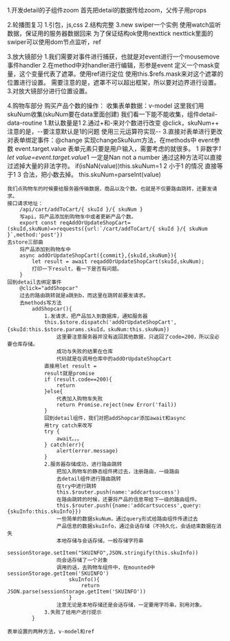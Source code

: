 1.开发detail的子组件zoom
    首先把detail的数据传给zoom，父传子用props

2.轮播图复习
    1.引包，js,css
    2.结构完整
    3.new swiper一个实例
        使用watch监听数据，保证用的服务器数据回来
        为了保证结构ok使用nexttick
        nexttick里面的swiper可以使用dom节点监听，ref

3.放大镜部分
    1.我们需要对事件进行捕获，也就是对event进行一个mousemove事件handler
    2.在method中对handler进行编辑，形参是event
        定义一个mask变量，这个变量代表了遮罩。使用ref进行定位
        使用this.$refs.mask来对这个遮罩的位置进行设置。
        需要注意的是，遮罩不可以超出框架，所以要对边界进行设置。
    3.对放大镜部分进行位置设置。

4.购物车部分
    购买产品个数的操作：
            收集表单数据：v-model
            这里我们用skuNum收集(skuNum要在data里面创建)
            我们看一下能不能收集，组件detail-data-routine
        1.默认数量是1
        2.通过+和-来对个数进行改变
            @click，skuNum++
            注意的是，--要注意默认是1的问题
            使用三元运算符实现--
        3.直接对表单进行更改
            对表单绑定事件：@change
                实现changeSkuNum方法，在methods中
                event参数
                event.target.value
                表单元素只要是用户输入，需要考虑的就很多。
                    1   非数字*1
                        let value=event.target.value*1
                         一定是Nan not a number
                        通过这种方法可以直接过滤掉大量的非法字符。
                        if(isNaN(value))this.skuNum=1
                    2   小于1 的情况
                        直接等于1
                    3   合法，把小数去掉。
                        this.skuNum=parseInt(value)

    我们点购物车的时候要给服务器传输数据，商品以及个数。也就是不仅要路由跳转，还要发请求。
    接口请求地址：
        /api/cart/addToCart/{ skuId }/{ skuNum }
        写api，将产品添加到购物车中或者更新产品个数。
        export const reqAddOrUpdateShopCart=(skuId,skuNum)=>requests({url:`/cart/addToCart/{ skuId }/{ skuNum }`,method:'post'})
    去store三部曲
        将产品添加到购物车中
        async addOrUpdateShopCart({commit},{skuId,skuNum}){
            let result = await reqaddOrUpdateShopCart(skuId,skuNum);
            打印一下result，看一下是否有问题。
        }
    回到detail去绑定事件
        @click="addShopcar"
        过去的路由跳转就是a跳到b，而这里在跳转前要发请求。
        去methods写方法
            addShopcar(){
                1.发请求，把产品加入到数据库，通知服务器
                this.$store.dispatch('addOrUpdateShopCart',{skuId:this.$store.params.skuId，skuNum:this.skuNum})
                    这里要注意服务器并没有返回其他数据，只返回了code=200，所以没必要仓库存储。
                    成功与失败的结果在仓库
                    代码就是在调用仓库中的addOrUpdateShopCart
                直接用let result = 
                result就是promise
                if (result.code==200){
                    return 
                }else{
                    代表加入购物车失败
                    return Promise.reject(new Error('fail))
                }
                回到detail组件，我们对把addShopcar添加await和async
                用try catch来改写
                try {
                    await。。。
                } catch(err){
                    alert(error.message)
                }
                2.服务器存储成功，进行路由跳转
                    把加入购物车的静态组件拷过去，注册路由，一级路由
                    去detail组件进行路由跳转
                    在try中进行跳转
                    this.$router.push(name:'addcartsuccess')
                    在路由跳转的时候，还要将产品的信息带给下一级的路由组件。
                    this.$router.push({name:'addcartsuccess',query:{skuInfo:this.skuInfo}})
                    一些简单的数据skuNum，通过query形式给路由组件传递过去
                    产品信息的数据skuInfo，通过会话存储（不持久化，会话结束数据在消失
                    本地存储与会话存储，一般存储字符串
                    sessionStorage.setItem("SKUINFO",JSON.stringify(this.skuInfo))
                    向会话存储了一个对象
                    调用的话，去购物车组件中，在mounted中sessionStorage.getItem('SKUINFO')
                        skuInfo(){
                            return JSON.parse(sessionStorage.getItem('SKUINFO'))
                        }
                    注意无论是本地存储还是会话存储，一定要用字符串，别用对象。
                3.失败了给用户进行提示
            }

    表单设置的两种方法，v-model和ref